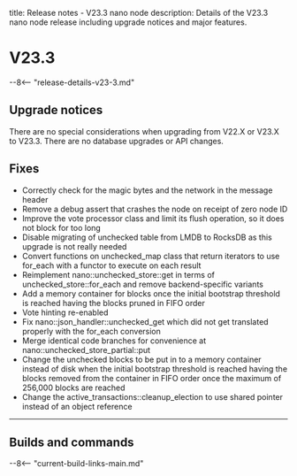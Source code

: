 title: Release notes - V23.3 nano node
description: Details of the V23.3 nano node release including upgrade notices and major features.

# V23.3

--8<-- "release-details-v23-3.md"

## Upgrade notices
There are no special considerations when upgrading from V22.X or V23.X to V23.3. There are no database upgrades or API changes.

## Fixes

* Correctly check for the magic bytes and the network in the message header
* Remove a debug assert that crashes the node on receipt of zero node ID
* Improve the vote processor class and limit its flush operation, so it does not block for too long
* Disable migrating of unchecked table from LMDB to RocksDB as this upgrade is not really needed
* Convert functions on unchecked_map class that return iterators to use for_each with a functor to execute on each result
* Reimplement nano::unchecked_store::get in terms of unchecked_store::for_each and remove backend-specific variants
* Add a memory container for blocks once the initial bootstrap threshold is reached having the blocks pruned in FIFO order
* Vote hinting re-enabled
* Fix nano::json_handler::unchecked_get which did not get translated properly with the for_each conversion
* Merge identical code branches for convenience at nano::unchecked_store_partial::put
* Change the unchecked blocks to be put in to a memory container instead of disk when the initial bootstrap threshold is reached having the blocks removed from the container in FIFO order once the maximum of 256,000 blocks are reached
* Change the active_transactions::cleanup_election to use shared pointer instead of an object reference

---

## Builds and commands

--8<-- "current-build-links-main.md"
